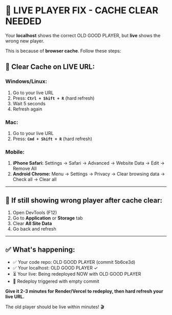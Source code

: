 # 🔄 LIVE PLAYER FIX - CACHE CLEAR NEEDED

Your **localhost** shows the correct OLD GOOD PLAYER, but **live** shows the wrong new player.

This is because of **browser cache**. Follow these steps:

## 🧹 **Clear Cache on LIVE URL:**

### **Windows/Linux:**
1. Go to your live URL
2. Press: **`Ctrl + Shift + R`** (hard refresh)
3. Wait 5 seconds
4. Refresh again

### **Mac:**
1. Go to your live URL  
2. Press: **`Cmd + Shift + R`** (hard refresh)

### **Mobile:**
1. **iPhone Safari:** Settings → Safari → Advanced → Website Data → Edit → Remove All
2. **Android Chrome:** Menu → Settings → Privacy → Clear browsing data → Check all → Clear all

---

## 📱 **If still showing wrong player after cache clear:**

1. Open DevTools (F12)
2. Go to **Application** or **Storage** tab
3. Clear **All Site Data**
4. Go back and refresh

---

## ✅ **What's happening:**

- ✅ Your code repo: OLD GOOD PLAYER (commit 5b6ce3d)
- ✅ Your localhost: OLD GOOD PLAYER ✓
- ⏳ Your live: Being redeployed NOW with OLD GOOD PLAYER
- 🔄 Redeploy triggered with empty commit

**Give it 2-3 minutes for Render/Vercel to redeploy, then hard refresh your live URL.**

The old player should be live within minutes! 🎬
